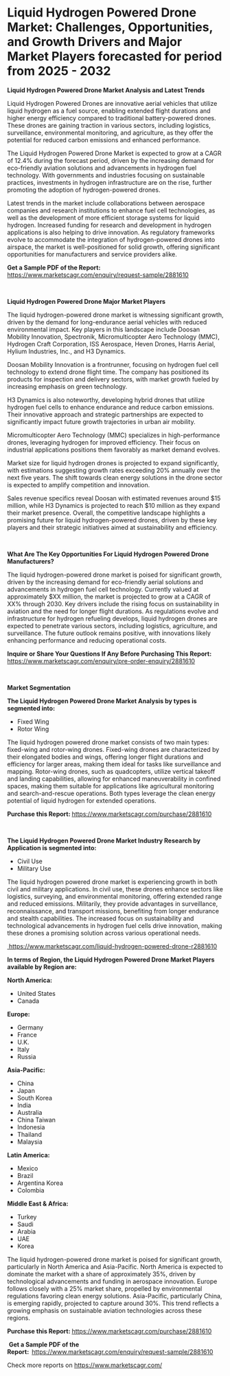 <p><h1>Liquid Hydrogen Powered Drone Market: Challenges, Opportunities, and Growth Drivers and Major Market Players forecasted for period from 2025 - 2032</h1></p><p><strong>Liquid Hydrogen Powered Drone Market Analysis and Latest Trends</strong></p>
<p><p>Liquid Hydrogen Powered Drones are innovative aerial vehicles that utilize liquid hydrogen as a fuel source, enabling extended flight durations and higher energy efficiency compared to traditional battery-powered drones. These drones are gaining traction in various sectors, including logistics, surveillance, environmental monitoring, and agriculture, as they offer the potential for reduced carbon emissions and enhanced performance.</p><p>The Liquid Hydrogen Powered Drone Market is expected to grow at a CAGR of 12.4% during the forecast period, driven by the increasing demand for eco-friendly aviation solutions and advancements in hydrogen fuel technology. With governments and industries focusing on sustainable practices, investments in hydrogen infrastructure are on the rise, further promoting the adoption of hydrogen-powered drones.</p><p>Latest trends in the market include collaborations between aerospace companies and research institutions to enhance fuel cell technologies, as well as the development of more efficient storage systems for liquid hydrogen. Increased funding for research and development in hydrogen applications is also helping to drive innovation. As regulatory frameworks evolve to accommodate the integration of hydrogen-powered drones into airspace, the market is well-positioned for solid growth, offering significant opportunities for manufacturers and service providers alike.</p></p>
<p><strong>Get a Sample PDF of the Report:&nbsp;</strong> <a href="https://www.marketscagr.com/enquiry/request-sample/2881610?utm_campaign=2635&utm_medium=2&utm_source=Github&utm_content=ia&utm_term=12032025&utm_id=liquid-hydrogen-powered-drone">https://www.marketscagr.com/enquiry/request-sample/2881610</a></p>
<p>&nbsp;</p>
<p><strong>Liquid Hydrogen Powered Drone Major Market Players</strong></p>
<p><p>The liquid hydrogen-powered drone market is witnessing significant growth, driven by the demand for long-endurance aerial vehicles with reduced environmental impact. Key players in this landscape include Doosan Mobility Innovation, Spectronik, Micromulticopter Aero Technology (MMC), Hydrogen Craft Corporation, ISS Aerospace, Heven Drones, Harris Aerial, Hylium Industries, Inc., and H3 Dynamics.</p><p>Doosan Mobility Innovation is a frontrunner, focusing on hydrogen fuel cell technology to extend drone flight time. The company has positioned its products for inspection and delivery sectors, with market growth fueled by increasing emphasis on green technology. </p><p>H3 Dynamics is also noteworthy, developing hybrid drones that utilize hydrogen fuel cells to enhance endurance and reduce carbon emissions. Their innovative approach and strategic partnerships are expected to significantly impact future growth trajectories in urban air mobility.</p><p>Micromulticopter Aero Technology (MMC) specializes in high-performance drones, leveraging hydrogen for improved efficiency. Their focus on industrial applications positions them favorably as market demand evolves.</p><p>Market size for liquid hydrogen drones is projected to expand significantly, with estimations suggesting growth rates exceeding 20% annually over the next five years. The shift towards clean energy solutions in the drone sector is expected to amplify competition and innovation.</p><p>Sales revenue specifics reveal Doosan with estimated revenues around $15 million, while H3 Dynamics is projected to reach $10 million as they expand their market presence. Overall, the competitive landscape highlights a promising future for liquid hydrogen-powered drones, driven by these key players and their strategic initiatives aimed at sustainability and efficiency.</p></p>
<p>&nbsp;</p>
<p><strong>What Are The Key Opportunities For Liquid Hydrogen Powered Drone Manufacturers?</strong></p>
<p><p>The liquid hydrogen-powered drone market is poised for significant growth, driven by the increasing demand for eco-friendly aerial solutions and advancements in hydrogen fuel cell technology. Currently valued at approximately $XX million, the market is projected to grow at a CAGR of XX% through 2030. Key drivers include the rising focus on sustainability in aviation and the need for longer flight durations. As regulations evolve and infrastructure for hydrogen refueling develops, liquid hydrogen drones are expected to penetrate various sectors, including logistics, agriculture, and surveillance. The future outlook remains positive, with innovations likely enhancing performance and reducing operational costs.</p></p>
<p><strong>Inquire or Share Your Questions If Any Before Purchasing This Report:</strong> <a href="https://www.marketscagr.com/enquiry/pre-order-enquiry/2881610?utm_campaign=2635&utm_medium=2&utm_source=Github&utm_content=ia&utm_term=12032025&utm_id=liquid-hydrogen-powered-drone">https://www.marketscagr.com/enquiry/pre-order-enquiry/2881610</a></p>
<p>&nbsp;</p>
<p><strong>Market Segmentation</strong></p>
<p><strong>The Liquid Hydrogen Powered Drone Market Analysis by types is segmented into:</strong></p>
<p><ul><li>Fixed Wing</li><li>Rotor Wing</li></ul></p>
<p><p>The liquid hydrogen powered drone market consists of two main types: fixed-wing and rotor-wing drones. Fixed-wing drones are characterized by their elongated bodies and wings, offering longer flight durations and efficiency for larger areas, making them ideal for tasks like surveillance and mapping. Rotor-wing drones, such as quadcopters, utilize vertical takeoff and landing capabilities, allowing for enhanced maneuverability in confined spaces, making them suitable for applications like agricultural monitoring and search-and-rescue operations. Both types leverage the clean energy potential of liquid hydrogen for extended operations.</p></p>
<p><strong>Purchase this Report:&nbsp;</strong><a href="https://www.marketscagr.com/purchase/2881610?utm_campaign=2635&utm_medium=2&utm_source=Github&utm_content=ia&utm_term=12032025&utm_id=liquid-hydrogen-powered-drone">https://www.marketscagr.com/purchase/2881610</a></p>
<p>&nbsp;</p>
<p><strong>The Liquid Hydrogen Powered Drone Market Industry Research by Application is segmented into:</strong></p>
<p><ul><li>Civil Use</li><li>Military Use</li></ul></p>
<p><p>The liquid hydrogen powered drone market is experiencing growth in both civil and military applications. In civil use, these drones enhance sectors like logistics, surveying, and environmental monitoring, offering extended range and reduced emissions. Militarily, they provide advantages in surveillance, reconnaissance, and transport missions, benefiting from longer endurance and stealth capabilities. The increased focus on sustainability and technological advancements in hydrogen fuel cells drive innovation, making these drones a promising solution across various operational needs.</p></p>
<p><a href="https://www.marketscagr.com/liquid-hydrogen-powered-drone-r2881610?utm_campaign=2635&utm_medium=2&utm_source=Github&utm_content=ia&utm_term=12032025&utm_id=liquid-hydrogen-powered-drone">&nbsp;https://www.marketscagr.com/liquid-hydrogen-powered-drone-r2881610</a></p>
<p><strong>In terms of Region, the Liquid Hydrogen Powered Drone Market Players available by Region are:</strong></p>
<p>
    <p> <strong> North America: </strong>
        <ul>
            <li>United States</li>
            <li>Canada</li>
        </ul>
        </p> 
    <p> <strong> Europe: </strong>
        <ul>
            <li>Germany</li>
            <li>France</li>
            <li>U.K.</li>
            <li>Italy</li>
            <li>Russia</li>
        </ul>
        </p> 
    <p> <strong> Asia-Pacific: </strong>
        <ul>
            <li>China</li>
            <li>Japan</li>
            <li>South Korea</li>
            <li>India</li>
            <li>Australia</li>
            <li>China Taiwan</li>
            <li>Indonesia</li>
            <li>Thailand</li>
            <li>Malaysia</li>
        </ul>
        </p> 
    <p> <strong> Latin America: </strong>
        <ul>
            <li>Mexico</li>
            <li>Brazil</li>
            <li>Argentina Korea</li>
            <li>Colombia</li>
        </ul>
        </p> 
    <p> <strong> Middle East & Africa: </strong>
        <ul>
            <li>Turkey</li>
            <li>Saudi</li>
            <li>Arabia</li>
            <li>UAE</li>
            <li>Korea</li>
        </ul>
    </p>
    </p>
<p><p>The liquid hydrogen-powered drone market is poised for significant growth, particularly in North America and Asia-Pacific. North America is expected to dominate the market with a share of approximately 35%, driven by technological advancements and funding in aerospace innovation. Europe follows closely with a 25% market share, propelled by environmental regulations favoring clean energy solutions. Asia-Pacific, particularly China, is emerging rapidly, projected to capture around 30%. This trend reflects a growing emphasis on sustainable aviation technologies across these regions.</p></p>
<p><strong>Purchase this Report: </strong><a href="https://www.marketscagr.com/purchase/2881610?utm_campaign=2635&utm_medium=2&utm_source=Github&utm_content=ia&utm_term=12032025&utm_id=liquid-hydrogen-powered-drone">https://www.marketscagr.com/purchase/2881610</a></p>
<p>&nbsp;<strong>Get a Sample PDF of the Report:&nbsp;&nbsp;</strong><a href="https://www.marketscagr.com/enquiry/request-sample/2881610?utm_campaign=2635&utm_medium=2&utm_source=Github&utm_content=ia&utm_term=12032025&utm_id=liquid-hydrogen-powered-drone">https://www.marketscagr.com/enquiry/request-sample/2881610</a></p>
<p><strong></strong></p>
<p>Check more reports on <a href="https://www.marketscagr.com/?utm_campaign=2635&utm_medium=2&utm_source=Github&utm_content=ia&utm_term=12032025&utm_id=liquid-hydrogen-powered-drone">https://www.marketscagr.com/</a></p>